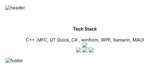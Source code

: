 ![header](https://capsule-render.vercel.app/api?type=waving&&color=gradient&height=100&section=header&fontSize=90)
<div align = "center">
  <br/>
  <h4> Tech Stack </h4>
   C++ ,MFC, QT Quick, C# , winform, WPF, Xamarin, MAUI<br/>
  <img src="https://img.shields.io/badge/Git-F05032?style=flat-square&logo=Git&logoColor=white"/><br/>
  <img src="https://img.shields.io/badge/C-A8B9CC?style=flat-square&logo=C&logoColor=white"/>
  <img src="https://img.shields.io/badge/C++-A8B9CC?style=flat-square&logo=C++&logoColor=white"/>
  <img src="https://img.shields.io/badge/.net-A8B9CC?style=flat-square&logo=.net&logoColor=purple"/>
</div>

![footer](https://capsule-render.vercel.app/api?type=waving&&color=gradient&height=100&section=footer&fontSize=90)



